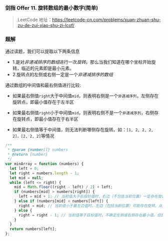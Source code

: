 ### 剑指 Offer 11. 旋转数组的最小数字(简单)

> LeetCode 地址：https://leetcode-cn.com/problems/xuan-zhuan-shu-zu-de-zui-xiao-shu-zi-lcof/

### 题解

通过读题，我们可以提取以下两条信息

- 1.是对*非递减排序的数组*进行一次*旋转*。那么当我们知道在哪个坐标开始旋转，临近的元素即是最小元素。
- 2.旋转点的左侧或右侧一定是一个*非递减排序的数组*

通过数组的中间值和最右侧值进行比较:

- 如果最右侧值`right`大于中间值`mid`，则表明右侧是一个`非递减序列`，左侧存在旋转点，即最小值存在于左半区

- 如果最右侧值`right`小于中间值`mid`，则表明右侧不是一个`非递减序列`，右侧存在旋转点，即最小值存在于右半区

- 如果最右侧值等于中间值，则无法判断哪侧存在旋转。如：`[1, 2, 2, 2, 2]，[2, 2, 2]`等情况

```js
/**
 * @param {number[]} numbers
 * @return {number}
 */
var minArray = function (numbers) {
  let left = 0;
  let right = numbers.length - 1;
  let mid = null;
  while (left <= right) {
    mid = Math.floor((right - left) / 2) + left;
    if (numbers[mid] > numbers[right]) {
      left = mid + 1; // 当前值大于右指针值时，右边（不包括当前位置）一定存在旋转。所以从当前位置的下一个位置开始查找[mid + 1, right]
    } else if (numbers[mid] < numbers[left]) {
      right = mid; // 当前值小于最左边值时，左边（包括当前位置）可能存在旋转。从[left, mid]区间继续查找
    } else {
      right = right - 1; // 当前值等于目标值时，不确定左侧或右侧存在最小值。但是将右指针位置删除，一定不影响当前最小值的判定。所以右指针左移
    }
  }
  return numbers[left];
};
```

